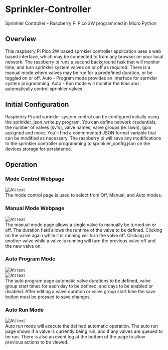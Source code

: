 # Sprinkler-Controller
Sprinkler Controller - Raspberry Pi Pico 2W programmed in Micro Python
## Overview
This raspberry Pi Pico 2W based sprnkler controller application uses a web based interface, which may be connected to from any browser on your local network. The raspberry pi runs a second background task that will monitor time, and turn sprinkler system valves on or off as required. There is a manual mode where valves may be run for a predefined duration, or be toggled on or off. Auto - Program mode provides an interface for sprnkler system programming. Auto - Run mode will monitor the time and automatically control sprinkler valves.
## Initial Configuration
Raspberry Pi and sprinkler system control can be configured initially using the sprinkler_json_write.py program. You can define network credentials, the number of valves (sv's), valve names, valve groups (ie. lawn), gpio assigned and more. You'll find a commmented JSON format variable that can be modified as necessary. The raspberry pi will save any modifications to the sprinkler controller programming to sprinkler_config.json on the devices storage for persistence. 
## Operation
### Mode Control Webpage
![Alt text](assets/images/mode_control_page.png?raw=true "Mode Control")<br>
The mode control page is used to select from Off, Manual, and Auto modes.
### Manual Mode Webpage
![Alt text](assets/images/manual_control_page.png?raw=true "Manual Control")<br>
The manual mode page allows a single valve to manually be turned on or off. The duration field allows the runtime of the valve to be defined. Clicking on the valve again while it is running will turn the valve off. Clicking on another valve while a valve is running will turn the previous valve off and the new valve on.
### Auto Program Mode
![Alt text](assets/images/auto_program_page_1_of_2.png?raw=true "Auto Program 1 of 2")<br>
![Alt text](assets/images/auto_program_page_1_of_2.png?raw=true "Auto Program 2 of 2")<br>
The auto program page automatic valve durations to be defined, valve group start times for each day to be defined, and days to be enabled or disabled. After editing a valve duration or valve group start time the save button must be pressed to save changes.
### Auto Run Mode
![Alt text](assets/images/auto_run_page.png?raw=true "Auto Run")<br>
Auto run mode will execute the defined automatic operation. The auto run page shows if a valve is currently being run, and if any valves are queued to be run. There is also an event log at the bottom of the page to allow previous actions to be viewed.
